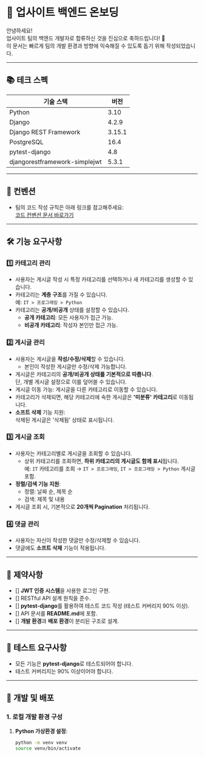 # 🏢 **업사이트 백엔드 온보딩**

안녕하세요!  
업사이트 팀의 백엔드 개발자로 합류하신 것을 진심으로 축하드립니다! 🎉  
이 문서는 빠르게 팀의 개발 환경과 방향에 익숙해질 수 있도록 돕기 위해 작성되었습니다.

---

## 📚 **테크 스펙**

| **기술 스택**         | **버전** |
|-----------------------|----------|
| Python               | 3.10     |
| Django               | 4.2.9    |
| Django REST Framework | 3.15.1   |
| PostgreSQL           | 16.4     |
| pytest-django        | 4.8      |
|djangorestframework-simplejwt|5.3.1 |
---

## 📏 **컨벤션**

- 팀의 코드 작성 규칙은 아래 링크를 참고해주세요:  
  [코드 컨벤션 문서 바로가기](https://www.notion.so/9dfc3389347c4e608f9622799a0197e3)

---

## 🛠 **기능 요구사항**

### 1️⃣ **카테고리 관리**
- 사용자는 게시글 작성 시 특정 카테고리를 선택하거나 새 카테고리를 생성할 수 있습니다.
- 카테고리는 **계층 구조**를 가질 수 있습니다.  
  예: `IT > 프로그래밍 > Python`
- 카테고리는 **공개/비공개** 상태를 설정할 수 있습니다.
  - **공개 카테고리**: 모든 사용자가 접근 가능.  
  - **비공개 카테고리**: 작성자 본인만 접근 가능.  

### 2️⃣ **게시글 관리**
- 사용자는 게시글을 **작성/수정/삭제**할 수 있습니다.
  - 본인이 작성한 게시글만 수정/삭제 가능합니다.
- 게시글은 카테고리의 **공개/비공개 상태를 기본적으로 따릅니다**.  
  단, 개별 게시글 설정으로 이를 덮어쓸 수 있습니다.
- 게시글 이동 가능: 게시글을 다른 카테고리로 이동할 수 있습니다.
- 카테고리가 삭제되면, 해당 카테고리에 속한 게시글은 **'미분류' 카테고리**로 이동됩니다.
- **소프트 삭제** 기능 지원:  
  삭제된 게시글은 '삭제됨' 상태로 표시됩니다.

### 3️⃣ **게시글 조회**
- 사용자는 카테고리별로 게시글을 조회할 수 있습니다.
  - 상위 카테고리를 조회하면, **하위 카테고리의 게시글도 함께 표시**됩니다.  
    예: `IT` 카테고리를 조회 → `IT > 프로그래밍`, `IT > 프로그래밍 > Python` 게시글 포함.
- **정렬/검색 기능 지원**:
  - 정렬: 날짜 순, 제목 순
  - 검색: 제목 및 내용
- 게시글 조회 시, 기본적으로 **20개씩 Pagination** 처리됩니다.

### 4️⃣ **댓글 관리**
- 사용자는 자신이 작성한 댓글만 수정/삭제할 수 있습니다.
- 댓글에도 **소프트 삭제** 기능이 적용됩니다.

---

## 📜 **제약사항**
- [] **JWT 인증 시스템**을 사용한 로그인 구현.
- [] RESTful API 설계 원칙을 준수.
- [] **pytest-django**를 활용하여 테스트 코드 작성 (테스트 커버리지 90% 이상).
- [] API 문서를 **README.md**에 포함.
- [] **개발 환경**과 **배포 환경**이 분리된 구조로 설계.

---

## 🧪 **테스트 요구사항**
- 모든 기능은 **pytest-django**로 테스트되어야 합니다.
- 테스트 커버리지는 90% 이상이어야 합니다.

---

## 🚀 **개발 및 배포**

### **1. 로컬 개발 환경 구성**
1. **Python 가상환경 설정**:
   ```bash
   python -m venv venv
   source venv/bin/activate
